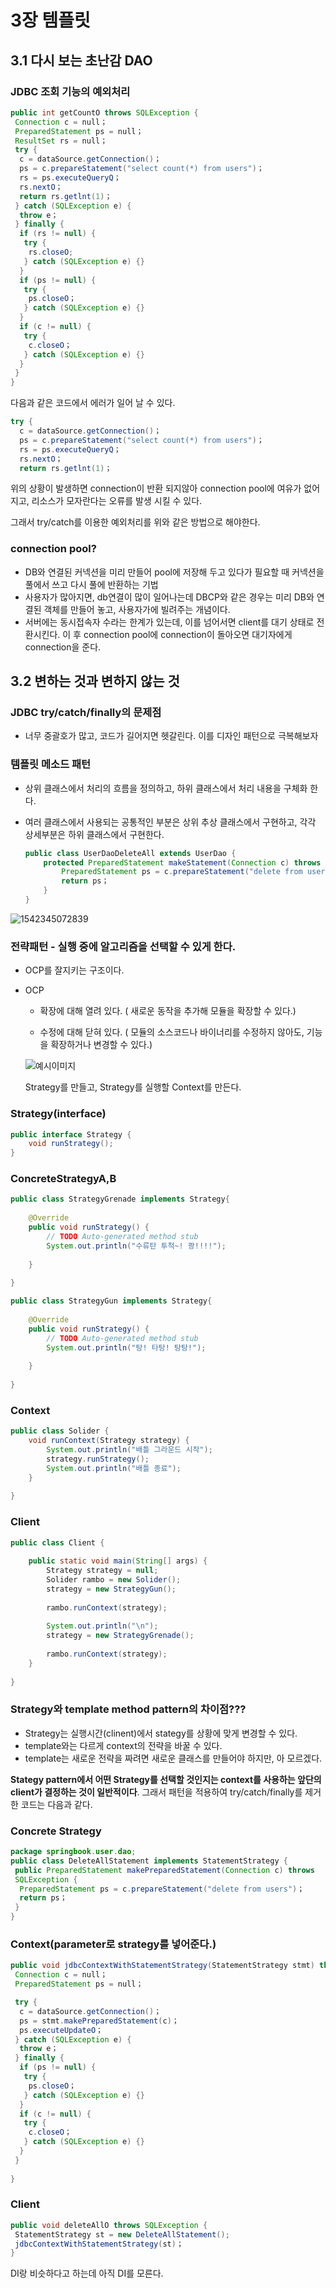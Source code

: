# 3장 템플릿

## 3.1 다시 보는 초난감 DAO

### JDBC 조회 기능의 예외처리

```JAVA
public int getCountO throws SQLException {
 Connection c = null；
 PreparedStatement ps = null；
 ResultSet rs = null；
 try {
  c = dataSource.getConnection()；
  ps = c.prepareStatement("select count(*) from users")；
  rs = ps.executeQueryQ；
  rs.nextO；
  return rs.getlnt(1)；
 } catch (SQLException e) {
  throw e；
 } finally {
  if (rs != null) {
   try {
    rs.closeO;
   } catch (SQLException e) {}
  }
  if (ps != null) {
   try {
    ps.closeO；
   } catch (SQLException e) {}
  }
  if (c != null) {
   try {
    c.closeO；
   } catch (SQLException e) {}
  }
 }
}
```

다음과 같은 코드에서 에러가 일어 날 수 있다.

```java
try {
  c = dataSource.getConnection()；
  ps = c.prepareStatement("select count(*) from users")；
  rs = ps.executeQueryQ；
  rs.nextO；
  return rs.getlnt(1)；
```

위의 상황이 발생하면 connection이 반환 되지않아 connection pool에 여유가 없어지고, 리소스가 모자란다는 오류를 발생 시킬 수 있다.

그래서 try/catch를 이용한 예외처리를 위와 같은 방법으로 해야한다.

### connection pool?	

- DB와 연결된 커넥션을 미리 만들어 pool에 저장해 두고 있다가 필요할 때 커넥션을 풀에서 쓰고 다시 풀에 반환하는 기법
- 사용자가 많아지면, db연결이 많이 일어나는데 DBCP와 같은 경우는 미리 DB와 연결된 객체를 만들어 놓고, 사용자가에 빌려주는 개념이다.
- 서버에는 동시접속자 수라는 한계가 있는데, 이를 넘어서면 client를 대기 상태로 전환시킨다. 이 후 connection pool에 connection이 돌아오면 대기자에게 connection을 준다.




## 3.2 변하는 것과 변하지 않는 것



### JDBC try/catch/finally의 문제점

- 너무 중괄호가 많고, 코드가 길어지면 헷갈린다. 이를 디자인 패턴으로 극복해보자


### 템플릿 메소드 패턴 

- 상위 클래스에서 처리의 흐름을 정의하고, 하위 클래스에서 처리 내용을 구체화 한다.

- 여러 클래스에서 사용되는 공통적인 부분은 상위 추상 클래스에서 구현하고, 각각 상세부분은 하위 클래스에서 구현한다.

  ```java
  public class UserDaoDeleteAll extends UserDao {
      protected PreparedStatement makeStatement(Connection c) throws SQLException {
          PreparedStatement ps = c.prepareStatement("delete from users")；
          return ps；
      }
  }
  ```



![1542345072839](C:\Users\USER\AppData\Roaming\Typora\typora-user-images\1542345072839.png)





### 전략패턴 - 실행 중에 알고리즘을 선택할 수 있게 한다.

- OCP를 잘지키는 구조이다.

- OCP

  - 확장에 대해 열려 있다. ( 새로운 동작을 추가해 모듈을 확장할 수 있다.)

  - 수정에 대해 닫혀 있다. ( 모듈의 소스코드나 바이너리를 수정하지 않아도, 기능을 확장하거나 변경할 수 있다.)


  ![예시이미지](https://t1.daumcdn.net/cfile/tistory/991A403359A419EC22)



  Strategy를 만들고, Strategy를 실행할 Context를 만든다.

### Strategy(interface)

```java
public interface Strategy {
    void runStrategy();
}
```



### ConcreteStrategyA,B

```java
public class StrategyGrenade implements Strategy{
 
    @Override
    public void runStrategy() {
        // TODO Auto-generated method stub
        System.out.println("수류탄 투척~! 쾅!!!!");
         
    }
 
}

public class StrategyGun implements Strategy{
 
    @Override
    public void runStrategy() {
        // TODO Auto-generated method stub
        System.out.println("탕! 타탕! 탕탕!");
         
    }
 
}
```



### Context

```java
public class Solider {
    void runContext(Strategy strategy) {
        System.out.println("배틀 그라운드 시작");
        strategy.runStrategy();
        System.out.println("배틀 종료");
    }
 
}
```



### Client

```java
public class Client {
 
    public static void main(String[] args) {
        Strategy strategy = null;
        Solider rambo = new Solider();
        strategy = new StrategyGun();
         
        rambo.runContext(strategy);
         
        System.out.println("\n");
        strategy = new StrategyGrenade();
         
        rambo.runContext(strategy);
    }
 
}
```



### Strategy와 template method pattern의 차이점???

- Strategy는 실행시간(clinent)에서 stategy를 상황에 맞게 변경할 수 있다.
- template와는 다르게 context의 전략을 바꿀 수 있다. 
- template는 새로운 전략을 짜려면 새로운 클래스를 만들어야 하지만, 아 모르겠다.



**Stategy pattern에서 어떤 Strategy를 선택할 것인지는 context를 사용하는 앞단의 client가 결정하는 것이 일반적이다**. 그래서 패턴을 적용하여 try/catch/finally를 제거한 코드는 다음과 같다.



### Concrete Strategy

```java
package springbook.user.dao;
public class DeleteAllStatement implements StatementStrategy {
 public PreparedStatement makePreparedStatement(Connection c) throws
 SQLException {
  PreparedStatement ps = c.prepareStatement("delete from users")；
  return ps；
 }
}
```



### Context(parameter로 strategy를 넣어준다.)

```java
public void jdbcContextWithStatementStrategy(StatementStrategy stmt) throws SQLException {
 Connection c = null；
 PreparedStatement ps = null；

 try {
  c = dataSource.getConnection()；
  ps = stmt.makePreparedStatement(c)；
  ps.executeUpdateO；
 } catch (SQLException e) {
  throw e；
 } finally {
  if (ps != null) {
   try {
    ps.closeO；
   } catch (SQLException e) {}
  }
  if (c != null) {
   try {
    c.closeO；
   } catch (SQLException e) {}
  }
 }
    
}
```



### Client

```java
public void deleteAllO throws SQLException {
 StatementStrategy st = new DeleteAllStatement();
 jdbcContextWithStatementStrategy(st)；
}
```



DI랑 비슷하다고 하는데 아직 DI를 모른다.